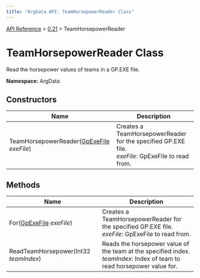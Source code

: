 ```yaml
---
title: "ArgData API: TeamHorsepowerReader Class"
---
```


[API Reference](/argdata/api/) &gt; [0.21](/argdata/api/0.21/) &gt; TeamHorsepowerReader

# TeamHorsepowerReader Class

Read the horsepower values of teams in a GP.EXE file.

**Namespace:** ArgData

## Constructors

<table class="table table-bordered table-striped ">
<thead>
  <tr>
    <th>Name</th>
    <th>Description</th>
  </tr>
</thead>
<tbody>
  <tr>
    <td>TeamHorsepowerReader(<a href="/argdata/api/0.21/gpexefile/">GpExeFile</a> <em>exeFile</em>)</td>
    <td>Creates a TeamHorsepowerReader for the specified GP.EXE file.<br /><em>exeFile</em>: GpExeFile to read from.<br /></td>
  </tr>
</tbody>
</table>


## Methods

<table class="table table-bordered table-striped ">
<thead>
  <tr>
    <th>Name</th>
    <th>Description</th>
  </tr>
</thead>
<tbody>
  <tr>
    <td>For(<a href="/argdata/api/0.21/gpexefile/">GpExeFile</a> <em>exeFile</em>)</td>
    <td>Creates a TeamHorsepowerReader for the specified GP.EXE file.<br /><em>exeFile</em>: GpExeFile to read from.<br /></td>
  </tr>
  <tr>
    <td>ReadTeamHorsepower(Int32 <em>teamIndex</em>)</td>
    <td>Reads the horsepower value of the team at the specified index.<br /><em>teamIndex</em>: Index of team to read horsepower value for.<br /></td>
  </tr>
</tbody>
</table>


